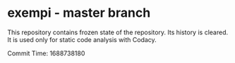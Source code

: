 # exempi - master branch

This repository contains frozen state of the repository.
Its history is cleared. It is used only for static code
analysis with Codacy.

Commit Time: 1688738180